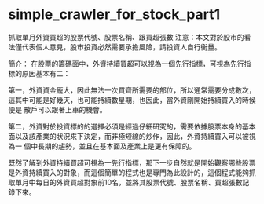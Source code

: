 # simple_crawler_for_stock_part1

抓取單月外資買超的股票代號、股票名稱、跟買超張數
注意：本文對於股市的看法僅代表個人意見，股市投資必然需要承擔風險，請投資人自行衡量。

簡介：
  在股票的籌碼面中，外資持續買超可以視為一個先行指標，可視為先行指標的原因基本有二：
  
  第一，外資資金龐大，因此無法一次買齊所需要的部位，所以通常需要分成數次，這其中可能是好幾天，也可能持續數星期，也因此，當外資剛開始持續買入的時候便是     散戶可以跟著上車的機會。
    
  第二，外資對於投資標的的選擇必須是經過仔細研究的，需要依據股票本身的基本面以及該產業的狀況來下決定，而非極短線的炒作，因此，外資持續買入可以被視為一     個中長期的趨勢，並且在基本面及產業上是更有保障的。
    
  既然了解到外資持續買超可視為一先行指標，那下一步自然就是開始觀察哪些股票是外資持續買入的對象，而這個簡單的程式也是專門為此設計的，這個程式能夠抓取單月中每日的外資買超對象前10名，並將其股票代號、股票名稱、買超張數記錄下來。

